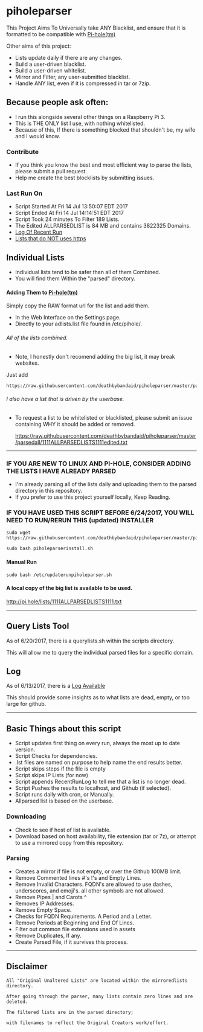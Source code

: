 # piholeparser

This Project Aims To Universally take ANY Blacklist, and ensure that it is formatted to be compatible with [Pi-hole(tm)](https://pi-hole.net/)

Other aims of this project:

* Lists update daily if there are any changes.
* Build a user-driven blacklist.
* Build a user-driven whitelist.
* Mirror and Filter, any user-submitted blacklist.
* Handle ANY list, even if it is compressed in tar or 7zip.

## Because people ask often:

* I run this alongside several other things on a Raspberry Pi 3.
* This is THE ONLY list I use, with nothing whitelisted.
* Because of this, If there is something blocked that shouldn't be, my wife and I would know.

### Contribute

* If you think you know the best and most efficient way to parse the lists, please submit a pull request.
* Help me create the best blocklists by submitting issues.

### Last Run On

* Script Started At Fri 14 Jul 13:50:07 EDT 2017
* Script Ended At Fri 14 Jul 14:14:51 EDT 2017
* Script Took 24 minutes To Filter 189 Lists.
* The Edited ALLPARSEDLIST is 84 MB and contains 	3822325 Domains.
* [Log Of Recent Run](https://github.com/deathbybandaid/piholeparser/tree/master/RecentRunLogs/Main)
* [Lists that do NOT uses https](https://github.com/deathbybandaid/piholeparser/tree/master/RecentRunLogs/listswithouthttps)

## Individual Lists

* Individual lists tend to be safer than all of them Combined.
* You will find them Within the "parsed" directory.

#### Adding Them to [Pi-hole(tm)](https://pi-hole.net/)

Simply copy the RAW format url for the list and add them.

* In the Web Interface on the Settings page.
* Directly to your adlists.list file found in /etc/pihole/.

###### All of the lists combined.

* Note, I honestly don't recomend adding the big list, it may break websites.

Just add
 
    https://raw.githubusercontent.com/deathbybandaid/piholeparser/master/parsedall/1111ALLPARSEDLISTS1111.txt

###### I also have a list that is driven by the userbase.

* To request a list to be whitelisted or blacklisted, please submit an issue containing WHY it should be added or removed.

    https://raw.githubusercontent.com/deathbybandaid/piholeparser/master/parsedall/1111ALLPARSEDLISTS1111edited.txt

_______________________________________________________________________________________________________________________

### IF YOU ARE NEW TO LINUX AND PI-HOLE, CONSIDER ADDING THE LISTS I HAVE ALREADY PARSED

* I'm already parsing all of the lists daily and uploading them to the parsed directory in this repository.
* If you prefer to use this project yourself locally, Keep Reading.

### IF YOU HAVE USED THIS SCRIPT BEFORE 6/24/2017, YOU WILL NEED TO RUN/RERUN THIS (updated) INSTALLER

    sudo wget https://raw.githubusercontent.com/deathbybandaid/piholeparser/master/piholeparserinstall.sh

    sudo bash piholeparserinstall.sh
    
#### Manual Run

    sudo bash /etc/updaterunpiholeparser.sh

#### A local copy of the big list is available to be used.

http://pi.hole/lists/1111ALLPARSEDLISTS1111.txt

_______________________________________________________________________________________________________________________

## Query Lists Tool

As of 6/20/2017, there is a querylists.sh within the scripts directory.

This will allow me to query the individual parsed files for a specific domain.

## Log

As of 6/13/2017, there is a [Log Available](https://github.com/deathbybandaid/piholeparser/tree/master/RecentRunLogs/Main)

This should provide some insights as to what lists are dead, empty, or too large for github.

_______________________________________________________________________________________________________________________

## Basic Things about this script

* Script updates first thing on every run, always the most up to date version.
* Script Checks for dependencies.
* .lst files are named on purpose to help name the end results better.
* Script skips steps if the file is empty
* Script skips IP Lists (for now)
* Script appends RecentRunLog to tell me that a list is no longer dead.
* Script Pushes the results to localhost, and Github (if selected).
* Script runs daily with cron, or Manually.
* Allparsed list is based on the userbase.

### Downloading

* Check to see if host of list is available.
* Download based on host availability, file extension (tar or 7z), or attempt to use a mirrored copy from this repository.

### Parsing

* Creates a mirror if file is not empty, or over the Github 100MB limit.
* Remove Commented lines #'s !'s and Empty Lines.
* Remove Invalid Characters. FQDN's are allowed to use dashes, underscores, and emoji's. all other symbols are not allowed.
* Remove Pipes | and Carots ^
* Removes IP Addresses.
* Remove Empty Space.
* Checks for FQDN Requirements. A Period and a Letter.
* Remove Periods at Beginning and End Of Lines.
* Filter out common file extensions used in assets
* Remove Duplicates, If any.
* Create Parsed File, if it survives this process.

_______________________________________________________________________________________________________________________

## Disclaimer

    All "Original Unaltered Lists" are located within the mirroredlists directory.

    After going through the parser, many lists contain zero lines and are deleted.

    The filtered lists are in the parsed directory;
    
    with filenames to reflect the Original Creators work/effort.
